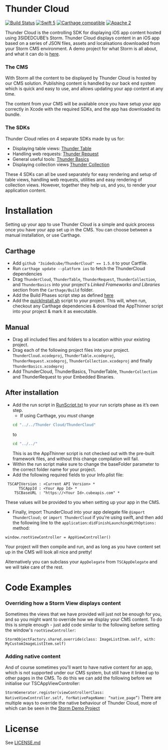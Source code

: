 # Thunder Cloud

[![Build Status](https://travis-ci.org/3sidedcube/ThunderCloud.svg?branch=master)](https://travis-ci.org/3sidedcube/ThunderCloud) [![Swift 5](http://img.shields.io/badge/swift-5-brightgreen.svg)](https://swift.org/blog/swift-5-released/) [![Carthage compatible](https://img.shields.io/badge/Carthage-compatible-4BC51D.svg?style=flat)](https://github.com/Carthage/Carthage) [![Apache 2](https://img.shields.io/badge/license-Apache%202-brightgreen.svg)](LICENSE.md)

Thunder Cloud is the controlling SDK for displaying iOS app content hosted using 3SIDEDCUBE’s Storm. Thunder Cloud displays content in an iOS app based on a series of JSON files, assets and localisations downloaded from your Storm CMS environment. A demo project for what Storm is all about, and what it can do is [here](https://github.com/3sidedcube/iOS-Storm-Demo).

### The CMS

With Storm all the content to be displayed by Thunder Cloud is hosted by our CMS solution. Publishing content is handled by our back end system which is quick and easy to use, and allows updating your app content at any time.

The content from your CMS will be available once you have setup your app correctly in Xcode with the required SDKs, and the app has downloaded its bundle.

### The SDKs

Thunder Cloud relies on 4 separate SDKs made by us for:

- Displaying table views: [Thunder Table](https://github.com/3sidedcube/iOS-ThunderTable)
- Handling web requests: [Thunder Request](https://github.com/3sidedcube/iOS-ThunderRequest)
- General useful tools: [Thunder Basics](https://github.com/3sidedcube/iOS-ThunderBasics/tree/master/ThunderBasics)
- Displaying collection views [Thunder Collection](https://github.com/3sidedcube/iOS-ThunderCollection)

These 4 SDKs can all be used separately for easy rendering and setup of table views, handling web requests, utilities and easy rendering of collection views. However, together they help us, and you, to render your application content.

# Installation

Setting up your app to use Thunder Cloud is a simple and quick process once you have your app set up in the CMS. You can choose between a manual installation, or use Carthage.

## Carthage

- Add `github "3sidedcube/ThunderCloud" == 1.5.0` to your Cartfile.
- Run `carthage update --platform ios` to fetch the ThunderCloud dependencies
- Drag `ThunderCloud`, `ThunderTable`, `ThunderRequest`, `ThunderCollection`, and `ThunderBasics` into your project's _Linked Frameworks and Libraries_ section from the `Carthage/Build` folder.
- Add the Build Phases script step as defined [here](https://github.com/Carthage/Carthage#if-youre-building-for-ios-tvos-or-watchos)
- Add the [quickInstall.sh](quickInstall.sh) script to your project. This will, when run, checkout any Carthage dependencies & download the AppThinner script into your project & mark it as executable.

## Manual

- Drag all included files and folders to a location within your existing project.
- Drag each of the following project files into your project. `ThunderCloud.xcodeproj`, `ThunderTable.xcodeproj`, `ThunderRequest.xcodeproj`, `ThunderCollection.xcodeproj` and finally `ThunderBasics.xcodeproj`
- Add ThunderCloud, ThunderBasics, ThunderTable, `ThunderCollection` and ThunderRequest to your Embedded Binaries.

## After installation

- Add the run script in [RunScript.txt](RunScript.txt) to your run scripts phase as it’s own step.
  - If using Carthage, you _must_ change
  ```bash
  cd "../../Thunder Cloud/ThunderCloud"
  ```
  to
  ```bash
  cd "../../"
  ```
  This is as the AppThinner script is not checked out with the pre-built framework files, and without this change compilation will fail.
- Within the run script make sure to change the baseFolder parameter to the correct folder name for your project.
- Add the following required fields to your Info.plist file:

```
 TSCAPIVersion : <Current API Version> *
      TSCAppId : <Your App Id> *
    TSCBaseURL : "https://<Your Id>.cubeapis.com" *
```

These values will be provided to you when setting up your app in the CMS.

- Finally, import ThunderCloud into your app delegate file `@import ThunderCloud;` or `import ThunderCloud` if you're using swift, and then add the following line to the `application:didFinishLaunchingWithOptions:` method:

`window.rootViewController = AppViewController()`

Your project will then compile and run, and as long as you have content set up in the CMS will look all nice and pretty!

Alternatively you can subclass your `AppDelegate` from `TSCAppDelegate` and we will take care of the rest.

# Code Examples

### Overriding how a Storm View displays content

Sometimes the views that we have provided will just not be enough for you, and so you might want to override how we display your CMS content. To do this is simple enough - just add code similar to the following before setting the window's `rootViewController`:

`StormObjectFactory.shared.override(class: ImageListItem.self, with: MyCustomImageListItem.self)`

### Adding native content

And of course sometimes you'll want to have native content for an app, which is not supported under our CMS system, but still have it linked up to other pages in the CMS. To do this we can add the following before we initialise our TSCAppViewController:

`StormGenerator.register(viewControllerClass: NativeViewController.self, forNativePageName: “native_page”)`
There are multiple ways to override the native behaviour of Thunder Cloud, more of which can be seen in the [Storm Demo Project](https://github.com/3sidedcube/iOS-Storm-Demo)

# License

See [LICENSE.md](LICENSE.md)
